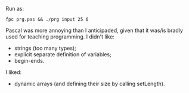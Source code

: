 Run as:
```
fpc prg.pas && ./prg input 25 6
```

Pascal was more annoying than I anticipaded, given that it was/is bradly used for teaching programming.
I didn't like:

* strings (too many types); 
* explicit separate definition of variables;
* begin-ends.

I liked:

* dynamic arrays (and defining their size by calling setLength).
